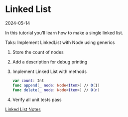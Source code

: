 # Linked List
2024-05-14

In this tutorial you'll learn how to make a single linked list.

Taks: Implement LinkedList<Item> with Node<Item> using generics
1. Store the count of nodes
2. Add a description for debug printing
3. Implement Linked List with methods

	```swift
	var count: Int
	func append(_ node: Node<Item>) // O(1)
	func delete(_ node: Node<Item>) // O(n)
	```

4. Verify all unit tests pass

[Linked List Notes](1-LinkedList-Notes.pdf)
